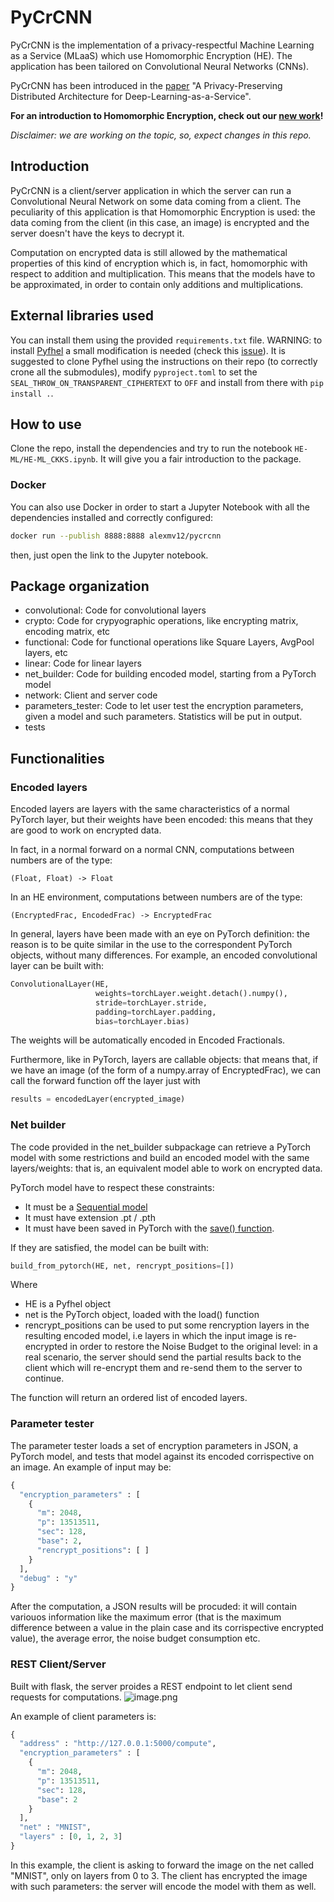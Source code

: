 # PyCrCNN
PyCrCNN is the implementation of a privacy-respectful Machine Learning as a Service (MLaaS) which use Homomorphic Encryption (HE).
The application has been tailored on Convolutional Neural Networks (CNNs).

PyCrCNN has been introduced in the [paper](https://arxiv.org/pdf/2003.13541.pdf) "A Privacy-Preserving Distributed Architecture for Deep-Learning-as-a-Service".

**For an introduction to Homomorphic Encryption, check out our [new work](https://github.com/AlexMV12/Introduction-to-BFV-HE-ML)!**

*Disclaimer: we are working on the topic, so, expect changes in this repo.*

## Introduction
PyCrCNN is a client/server application in which the server can run a Convolutional Neural Network on some data coming from a client.
The peculiarity of this application is that Homomorphic Encryption is used: the data coming from the client (in this case, an image) is encrypted and the server doesn't have the keys to decrypt it.

Computation on encrypted data is still allowed by the mathematical properties of this kind of encryption which is, in fact, homomorphic with respect to addition and multiplication. This means that the models have to be approximated, in order to contain only additions and multiplications.

## External libraries used
You can install them using the provided `requirements.txt` file.
WARNING: to install [Pyfhel](https://github.com/ibarrond/Pyfhel) a small modification is needed (check this [issue](https://github.com/ibarrond/Pyfhel/issues/124)).
It is suggested to clone Pyfhel using the instructions on their repo (to correctly crone all the submodules), modify `pyproject.toml` to set the `SEAL_THROW_ON_TRANSPARENT_CIPHERTEXT` to `OFF` and install from there with `pip install .`.

## How to use
Clone the repo, install the dependencies and try to run the notebook `HE-ML/HE-ML_CKKS.ipynb`. It will give you a fair introduction to the package.

### Docker
You can also use Docker in order to start a Jupyter Notebook with all the dependencies installed and correctly configured:
```bash
docker run --publish 8888:8888 alexmv12/pycrcnn
```
then, just open the link to the Jupyter notebook. 

## Package organization

- convolutional: Code for convolutional layers
- crypto: Code for crypyographic operations, like encrypting matrix, encoding matrix, etc
- functional: Code for functional operations like Square Layers, AvgPool layers, etc
- linear: Code for linear layers
- net_builder: Code for building encoded model, starting from a PyTorch model
- network: Client and server code
- parameters_tester: Code to let user test the encryption parameters, given a model and such parameters. Statistics will be put in output.
- tests

## Functionalities

### Encoded layers
Encoded layers are layers with the same characteristics of a normal PyTorch layer, but their weights have been encoded: this means that they are good to work on encrypted data.

In fact, in a normal forward on a normal CNN, computations between numbers are of the type:

    (Float, Float) -> Float
    
In an HE environment, computations between numbers are of the type:

    (EncryptedFrac, EncodedFrac) -> EncryptedFrac


In general, layers have been made with an eye on PyTorch definition: the reason is to be quite similar in the use to the correspondent PyTorch objects, without many differences.
For example, an encoded convolutional layer can be built with:


```python
ConvolutionalLayer(HE, 
                   weights=torchLayer.weight.detach().numpy(),
                   stride=torchLayer.stride, 
                   padding=torchLayer.padding, 
                   bias=torchLayer.bias)
```

The weights will be automatically encoded in Encoded Fractionals.

Furthermore, like in PyTorch, layers are callable objects: that means that, if we have an image (of the form of a numpy.array of EncryptedFrac), we can call the forward function off the layer just with


```python
results = encodedLayer(encrypted_image)
```

### Net builder
The code provided in the net_builder subpackage can retrieve a PyTorch model with some restrictions and build an encoded model with the same layers/weights: that is, an equivalent model able to work on encrypted data.

PyTorch model have to respect these constraints:
- It must be a [Sequential model](https://pytorch.org/docs/stable/nn.html#sequential)
- It must have extension .pt / .pth
- It must have been saved in PyTorch with the [save() function](https://pytorch.org/tutorials/beginner/saving_loading_models.html#save-load-entire-model).

If they are satisfied, the model can be built with:


```python
build_from_pytorch(HE, net, rencrypt_positions=[])
```

Where
- HE is a Pyfhel object
- net is the PyTorch object, loaded with the load() function
- rencrypt_positions can be used to put some rencryption layers in the resulting encoded model, i.e layers in which the input image is re-encrypted in order to restore the Noise Budget to the original level: in a real scenario, the server should send the partial results back to the client which will re-encrypt them and re-send them to the server to continue.

The function will return an ordered list of encoded layers.

### Parameter tester

The parameter tester loads a set of encryption parameters in JSON, a PyTorch model, and tests that model against its encoded corrispective on an image.
An example of input may be:


```python
{
  "encryption_parameters" : [
    {
      "m": 2048,
      "p": 13513511,
      "sec": 128,
      "base": 2,
      "rencrypt_positions": [ ]
    }
  ],
  "debug" : "y"
}
```

After the computation, a JSON results will be procuded: it will contain variouos information like the maximum error (that is the maximum difference between a value in the plain case and its corrispective encrypted value), the average error, the noise budget consumption etc.

### REST Client/Server
Built with flask, the server proides a REST endpoint to let client send requests for computations.
![image.png](attachment:image.png)

An example of client parameters is:


```python
{
  "address" : "http://127.0.0.1:5000/compute",
  "encryption_parameters" : [
    {
      "m": 2048,
      "p": 13513511,
      "sec": 128,
      "base": 2
    }
  ],
  "net" : "MNIST",
  "layers" : [0, 1, 2, 3]
}
```

In this example, the client is asking to forward the image on the net called "MNIST", only on layers from 0 to 3.
The client has encrypted the image with such parameters: the server will encode the model with them as well.
